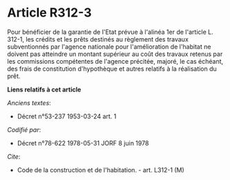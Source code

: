 # Article R312-3

Pour bénéficier de la garantie de l'Etat prévue à l'alinéa 1er de l'article L. 312-1, les crédits et les prêts destinés au
règlement des travaux subventionnés par l'agence nationale pour l'amélioration de l'habitat ne doivent pas atteindre un
montant supérieur au coût des travaux retenus par les commissions compétentes de l'agence précitée, majoré, le cas échéant,
des frais de constitution d'hypothèque et autres relatifs à la réalisation du prêt.

**Liens relatifs à cet article**

_Anciens textes_:

  - Décret n°53-237 1953-03-24 art. 1

_Codifié par_:

  - Décret n°78-622 1978-05-31 JORF 8 juin 1978

_Cite_:

  - Code de la construction et de l'habitation. - art. L312-1 (M)
